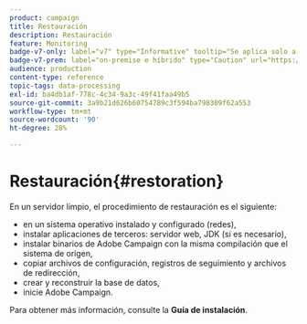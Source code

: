 ```yaml
---
product: campaign
title: Restauración
description: Restauración
feature: Monitoring
badge-v7-only: label="v7" type="Informative" tooltip="Se aplica solo a Campaign Classic v7"
badge-v7-prem: label="on-premise e híbrido" type="Caution" url="https://experienceleague.adobe.com/docs/campaign-classic/using/installing-campaign-classic/architecture-and-hosting-models/hosting-models-lp/hosting-models.html?lang=es" tooltip="Se aplica solo a implementaciones On-premise e híbridas"
audience: production
content-type: reference
topic-tags: data-processing
exl-id: ba4db1af-778c-4c34-9a3c-49f41faa49b5
source-git-commit: 3a9b21d626b60754789c3f594ba798309f62a553
workflow-type: tm+mt
source-wordcount: '90'
ht-degree: 28%

---
```


# Restauración{#restoration}



En un servidor limpio, el procedimiento de restauración es el siguiente:

* en un sistema operativo instalado y configurado (redes),
* instalar aplicaciones de terceros: servidor web, JDK (si es necesario),
* instalar binarios de Adobe Campaign con la misma compilación que el sistema de origen,
* copiar archivos de configuración, registros de seguimiento y archivos de redirección,
* crear y reconstruir la base de datos,
* inicie Adobe Campaign.

Para obtener más información, consulte la **Guía de instalación**.
